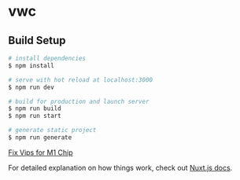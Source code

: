 # vwc

## Build Setup

```bash
# install dependencies
$ npm install

# serve with hot reload at localhost:3000
$ npm run dev

# build for production and launch server
$ npm run build
$ npm run start

# generate static project
$ npm run generate
```

[Fix Vips for M1 Chip](https://github.com/nuxt/image/issues/204)

For detailed explanation on how things work, check out [Nuxt.js docs](https://nuxtjs.org).
